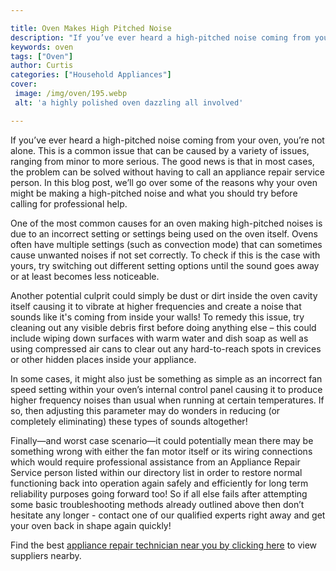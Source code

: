 ```yaml
---

title: Oven Makes High Pitched Noise
description: "If you’ve ever heard a high-pitched noise coming from your oven, you’re not alone. This is a common issue that can be caused by a ...scroll on and keep learning"
keywords: oven
tags: ["Oven"]
author: Curtis
categories: ["Household Appliances"]
cover: 
 image: /img/oven/195.webp
 alt: 'a highly polished oven dazzling all involved'

---
```


If you’ve ever heard a high-pitched noise coming from your oven, you’re not alone. This is a common issue that can be caused by a variety of issues, ranging from minor to more serious. The good news is that in most cases, the problem can be solved without having to call an appliance repair service person. In this blog post, we’ll go over some of the reasons why your oven might be making a high-pitched noise and what you should try before calling for professional help. 

One of the most common causes for an oven making high-pitched noises is due to an incorrect setting or settings being used on the oven itself. Ovens often have multiple settings (such as convection mode) that can sometimes cause unwanted noises if not set correctly. To check if this is the case with yours, try switching out different setting options until the sound goes away or at least becomes less noticeable. 

Another potential culprit could simply be dust or dirt inside the oven cavity itself causing it to vibrate at higher frequencies and create a noise that sounds like it's coming from inside your walls! To remedy this issue, try cleaning out any visible debris first before doing anything else – this could include wiping down surfaces with warm water and dish soap as well as using compressed air cans to clear out any hard-to-reach spots in crevices or other hidden places inside your appliance. 

In some cases, it might also just be something as simple as an incorrect fan speed setting within your oven’s internal control panel causing it to produce higher frequency noises than usual when running at certain temperatures. If so, then adjusting this parameter may do wonders in reducing (or completely eliminating) these types of sounds altogether! 

Finally—and worst case scenario—it could potentially mean there may be something wrong with either the fan motor itself or its wiring connections which would require professional assistance from an Appliance Repair Service person listed within our directory list in order to restore normal functioning back into operation again safely and efficiently for long term reliability purposes going forward too! So if all else fails after attempting some basic troubleshooting methods already outlined above then don’t hesitate any longer - contact one of our qualified experts right away and get your oven back in shape again quickly!

Find the best <a href="/pages/appliance-repair-technicians/">appliance repair technician near you by clicking here</a> to view suppliers nearby.
